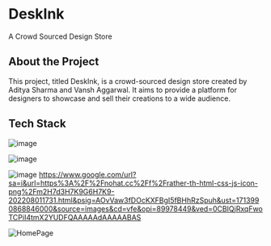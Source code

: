 <h1>DeskInk</h1>
<p>A Crowd Sourced Design Store</p>
    
    
<h2>About the Project</h2>
<p>This project, titled DeskInk, is a crowd-sourced design store created by Aditya Sharma and Vansh Aggarwal. It aims to provide a platform for designers to showcase and sell their creations to a wide audience.</p>

<h2>Tech Stack</h2>

![image](https://github.com/VanshAg283/DBMS_Project/assets/123091289/c5cd522c-344c-4e35-b25d-22148d2ec22b)

![image](https://github.com/VanshAg283/DBMS_Project/assets/123091289/8ac94d04-5c27-434d-a120-f9aa89ff0eb8)

![image](https://github.com/VanshAg283/DBMS_Project/assets/123091289/ff047c63-b504-444d-adfc-df7686e3579b)
https://www.google.com/url?sa=i&url=https%3A%2F%2Fnohat.cc%2Ff%2Frather-th-html-css-js-icon-png%2Fm2H7d3H7K9G6H7K9-202208011731.html&psig=AOvVaw3fDOcKXFBgI5fBHhRzSpuh&ust=1713990868846000&source=images&cd=vfe&opi=89978449&ved=0CBIQjRxqFwoTCPiI4tmX2YUDFQAAAAAdAAAAABAS

</ol>

![HomePage](https://github.com/VanshAg283/DBMS_Project/assets/123091289/77f1a7cb-e2ac-4611-b0f1-b22b43fb2c79)
